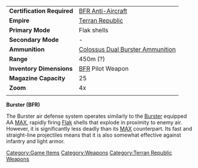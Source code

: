 |                            |                                                                         |
| -------------------------- | ----------------------------------------------------------------------- |
| **Certification Required** | [BFR Anti-Aircraft](../certifications/BFR_Anti-Aircraft.md)                               |
| **Empire**                 | [Terran Republic](../etc/Terran_Republic.md)                                   |
| **Primary Mode**           | Flak shells                                                             |
| **Secondary Mode**         | \-                                                                      |
| **Ammunition**             | [Colossus Dual Burster Ammunition](../ammunition/Colossus_Dual_Burster_Ammunition.md) |
| **Range**                  | 450m (?)                                                                |
| **Inventory Dimensions**   | [BFR](../vehicles/BattleFrame_Robotics.md) Pilot Weapon                             |
| **Magazine Capacity**      | 25                                                                      |
| **Zoom**                   | 4x                                                                      |
|                            |                                                                         |

**Burster (BFR)**

The Burster air defense system operates similarly to the
[Burster](../Burster.md) equipped AA [MAX](../items/Mechanized_Assault_Exo-Suit.md), rapidly
firing [Flak](Flak.md) shells that explode in proximity to enemy
air. However, it is significantly less deadly than its
[MAX](../items/Mechanized_Assault_Exo-Suit.md) counterpart. Its fast and straight-line
projectiles means that it is also somewhat effective against infantry
and light armor.

[Category:Game Items](../Category:Game_Items.md)
[Category:Weapons](../Category:Weapons.md) [Category:Terran
Republic Weapons](../Category:Terran_Republic_Weapons.md)

